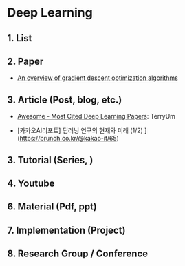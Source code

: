 # Deep Learning

## 1. List



## 2. Paper

- [An overview of gradient descent optimization algorithms](https://arxiv.org/abs/1609.04747)






## 3. Article (Post, blog, etc.)

- [Awesome - Most Cited Deep Learning Papers](https://github.com/terryum/awesome-deep-learning-papers): TerryUm

- [카카오AI리포트] 딥러닝 연구의 현재와 미래 (1/2) ](https://brunch.co.kr/@kakao-it/65)



## 3. Tutorial (Series, )



## 4. Youtube



## 6. Material (Pdf, ppt)



## 7. Implementation (Project)


## 8. Research Group / Conference 